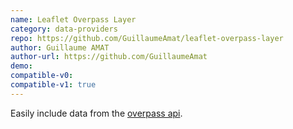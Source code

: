 ```yaml
---
name: Leaflet Overpass Layer
category: data-providers
repo: https://github.com/GuillaumeAmat/leaflet-overpass-layer
author: Guillaume AMAT
author-url: https://github.com/GuillaumeAmat
demo: 
compatible-v0:
compatible-v1: true
---
```


Easily include data from the <a href="http://overpass-api.de">overpass api</a>.
